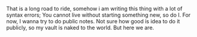 That is a long road to ride, somehow i am writing this thing with a lot of syntax errors;
You cannot live without starting something new, so do I. For now, I wanna try to do public notes. Not sure how good is idea to do it publicly, so my vault is naked to the world. But here we are.  
